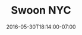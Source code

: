 ---
title: "Swoon NYC"
description: "A unique portfolio for a collective that produces multimedia campaigns for a variety of luxury and fashion clients."
date: "2016-05-30T18:14:00-07:00"
website: "http://swoonnyc.com/"
featured: true
gallery: 
- 
  url: "/assets/images/swoon-logo.jpg"
  caption: null
- 
  url: "/assets/images/swoon-comp.jpg"
  caption: null
tags: "development,art,responsive"
---